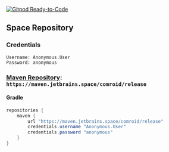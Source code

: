 [![Gitpod Ready-to-Code](https://img.shields.io/badge/Gitpod-Ready--to--Code-blue?logo=gitpod)](https://gitpod.io/#https://github.com/comroid-git/common-util) 

## Space Repository

### Credentials
```
Username: Anonymous.User
Password: anonymous
```

### [Maven Repository](https://comroid.jetbrains.space/packages/maven/release): `https://maven.jetbrains.space/comroid/release`
#### Gradle
```groovy
repositories {
    maven {
        url "https://maven.jetbrains.space/comroid/release"
        credentials.username "Anonymous.User"
        credentials.password "anonymous"
    }
}
```
